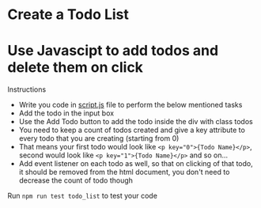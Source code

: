 # Create a Todo List

# Use Javascipt to add todos and delete them on click

Instructions

- Write you code in [script.js](./script.js) file to perform the below mentioned tasks
- Add the todo in the input box
- Use the Add Todo button to add the todo inside the div with class todos
- You need to keep a count of todos created and give a key attribute to every todo that you are creating (starting from 0)
- That means your first todo would look like `<p key="0">{Todo Name}</p>`, second would look like `<p key="1">{Todo Name}</p>` and so on...
- Add event listener on each todo as well, so that on clicking of that todo, it should be removed from the html document, you don't need to decrease the count of todo though

Run `npm run test todo_list` to test your code
